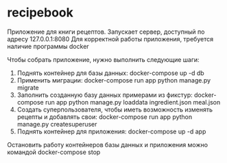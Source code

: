 # recipebook
Приложение для книги рецептов. Запускает сервер, доступный по адресу 127.0.0.1:8080
Для корректной работы приложения, требуется наличие программы docker 

Чтобы собрать приложение, нужно выполнить следующие шаги:

1. Поднять контейнер для базы данных:
docker-compose up -d db
2. Применить миграции:
docker-compose run app python manage.py migrate
3. Заполнить созданную базу данных примерами из фикстур:
docker-compose run app python manage.py loaddata ingredient.json meal.json
4. Создать суперпользователя, чтобы иметь возможность изменять рецепты и добавлять свои:
docker-compose run app python manage.py createsuperuser
5. Поднять контейнер для приложения:
 docker-compose up -d app

Остановить работу контейнеров базы данных и приложения можно командой 
docker-compose stop
